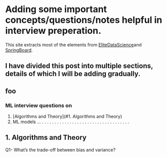 # Adding some important concepts/questions/notes helpful in interview preperation.

This site extracts most of the elements from [EliteDataScience](https://elitedatascience.com/machine-learning-interview-questions-answers)and [SpringBoard](https://www.springboard.com/blog/machine-learning-interview-questions/).

## I have divided this post into multiple sections, details of which I will be adding gradually.

## foo

### ML interview questions on  

1. [Algorithms and Theory](#1. Algorithms and Theory)
2. ML models
...
.
.
.
.
.
.
.
.
.
.
.
.
.
.
.
.
.
.
.
.
.
.
.
.
.
.
.
.
.
.
.
.
.
.
.

## 1. Algorithms and Theory

Q1- What’s the trade-off between bias and variance?



